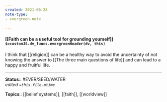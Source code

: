 ```yaml
---
created: 2021-06-28
note-type: 
- evergreen-note

---
```


#### [[Faith can be a useful tool for grounding yourself]] `$=customJS.dv_funcs.evergreenHeader(dv, this)`

I think that [[religion]] can be a healthy way to avoid the uncertainty of not knowing the answer to [[The three main questions of life]] and can lead to a happy and fruitful life.

---

**Status**:: #EVER/SEED/WATER  
*edited `=this.file.mtime`*

**Topics**:: [[belief systems]], [[faith]], [[worldview]] 
	
